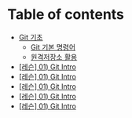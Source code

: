 # Table of contents

* [Git 기초](README.md)
  * [Git 기본 명령어](git/git.md)
  * [원격저장소 활용](git/undefined.md)
* [\[레슨\] 01) Git Intro](01-git-intro.md)
* [\[레슨\] 01) Git Intro](01-git-intro-1.md)
* [\[레슨\] 01) Git Intro](01-git-intro-2.md)
* [\[레슨\] 01) Git Intro](01-git-intro-3.md)
* [\[레슨\] 01) Git Intro](01-git-intro-4.md)
